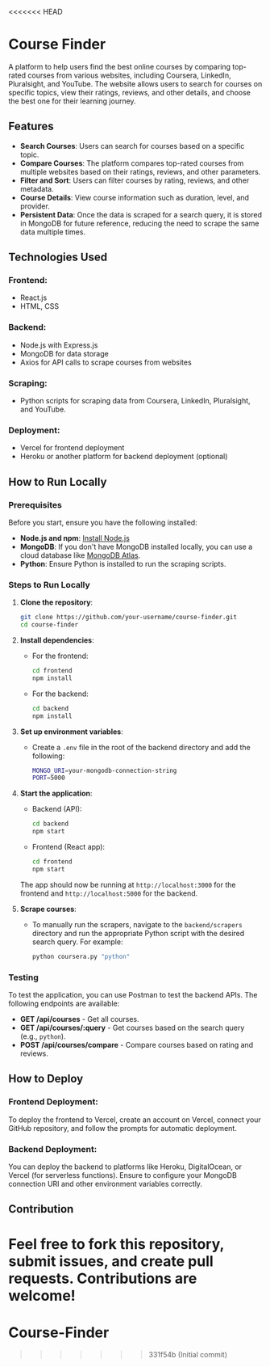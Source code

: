 <<<<<<< HEAD
# **Course Finder**

A platform to help users find the best online courses by comparing top-rated courses from various websites, including Coursera, LinkedIn, Pluralsight, and YouTube. The website allows users to search for courses on specific topics, view their ratings, reviews, and other details, and choose the best one for their learning journey.

## **Features**
- **Search Courses**: Users can search for courses based on a specific topic.
- **Compare Courses**: The platform compares top-rated courses from multiple websites based on their ratings, reviews, and other parameters.
- **Filter and Sort**: Users can filter courses by rating, reviews, and other metadata.
- **Course Details**: View course information such as duration, level, and provider.
- **Persistent Data**: Once the data is scraped for a search query, it is stored in MongoDB for future reference, reducing the need to scrape the same data multiple times.

## **Technologies Used**
### **Frontend:**
- React.js
- HTML, CSS

### **Backend:**
- Node.js with Express.js
- MongoDB for data storage
- Axios for API calls to scrape courses from websites

### **Scraping:**
- Python scripts for scraping data from Coursera, LinkedIn, Pluralsight, and YouTube.

### **Deployment:**
- Vercel for frontend deployment
- Heroku or another platform for backend deployment (optional)

## **How to Run Locally**

### **Prerequisites**
Before you start, ensure you have the following installed:
- **Node.js and npm**: [Install Node.js](https://nodejs.org/)
- **MongoDB**: If you don't have MongoDB installed locally, you can use a cloud database like [MongoDB Atlas](https://www.mongodb.com/cloud/atlas).
- **Python**: Ensure Python is installed to run the scraping scripts.

### **Steps to Run Locally**
1. **Clone the repository**:
    ```bash
    git clone https://github.com/your-username/course-finder.git
    cd course-finder
    ```

2. **Install dependencies**:
    - For the frontend:
        ```bash
        cd frontend
        npm install
        ```
    - For the backend:
        ```bash
        cd backend
        npm install
        ```

3. **Set up environment variables**:
    - Create a `.env` file in the root of the backend directory and add the following:
      ```bash
      MONGO_URI=your-mongodb-connection-string
      PORT=5000
      ```

4. **Start the application**:
    - Backend (API):
      ```bash
      cd backend
      npm start
      ```
    - Frontend (React app):
      ```bash
      cd frontend
      npm start
      ```
    The app should now be running at `http://localhost:3000` for the frontend and `http://localhost:5000` for the backend.

5. **Scrape courses**:
    - To manually run the scrapers, navigate to the `backend/scrapers` directory and run the appropriate Python script with the desired search query. For example:
      ```bash
      python coursera.py "python"
      ```

### **Testing**
To test the application, you can use Postman to test the backend APIs. The following endpoints are available:
- **GET /api/courses** - Get all courses.
- **GET /api/courses/:query** - Get courses based on the search query (e.g., `python`).
- **POST /api/courses/compare** - Compare courses based on rating and reviews.

## **How to Deploy**
### **Frontend Deployment:**
To deploy the frontend to Vercel, create an account on Vercel, connect your GitHub repository, and follow the prompts for automatic deployment.

### **Backend Deployment:**
You can deploy the backend to platforms like Heroku, DigitalOcean, or Vercel (for serverless functions). Ensure to configure your MongoDB connection URI and other environment variables correctly.

## **Contribution**
Feel free to fork this repository, submit issues, and create pull requests. Contributions are welcome!
=======
# Course-Finder
>>>>>>> 331f54b (Initial commit)
